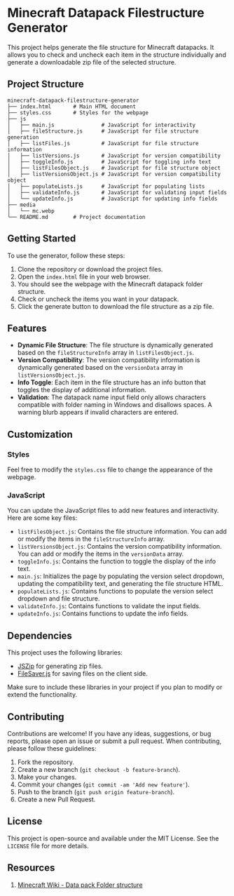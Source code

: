 # Minecraft Datapack Filestructure Generator

This project helps generate the file structure for Minecraft datapacks. It allows you to check and uncheck each item in the structure individually and generate a downloadable zip file of the selected structure.

## Project Structure

```
minecraft-datapack-filestructure-generator
├── index.html       # Main HTML document
├── styles.css       # Styles for the webpage
├── js
│   ├── main.js               # JavaScript for interactivity
│   ├── fileStructure.js      # JavaScript for file structure generation
│   ├── listFiles.js          # JavaScript for file structure information
│   ├── listVersions.js       # JavaScript for version compatibility
│   ├── toggleInfo.js         # JavaScript for toggling info text
│   ├── listFilesObject.js    # JavaScript for file structure object
│   ├── listVersionsObject.js # JavaScript for version compatibility object
│   ├── populateLists.js      # JavaScript for populating lists
│   ├── validateInfo.js       # JavaScript for validating input fields
│   └── updateInfo.js         # JavaScript for updating info fields
├── media
│   └── mc.webp
└── README.md        # Project documentation
```

## Getting Started

To use the generator, follow these steps:

1. Clone the repository or download the project files.
2. Open the `index.html` file in your web browser.
3. You should see the webpage with the Minecraft datapack folder structure.
4. Check or uncheck the items you want in your datapack.
5. Click the generate button to download the file structure as a zip file.

## Features

- **Dynamic File Structure**: The file structure is dynamically generated based on the `fileStructureInfo` array in `listFilesObject.js`.
- **Version Compatibility**: The version compatibility information is dynamically generated based on the `versionData` array in `listVersionsObject.js`.
- **Info Toggle**: Each item in the file structure has an info button that toggles the display of additional information.
- **Validation**: The datapack name input field only allows characters compatible with folder naming in Windows and disallows spaces. A warning blurb appears if invalid characters are entered.

## Customization

### Styles

Feel free to modify the `styles.css` file to change the appearance of the webpage.

### JavaScript

You can update the JavaScript files to add new features and interactivity. Here are some key files:

- `listFilesObject.js`: Contains the file structure information. You can add or modify the items in the `fileStructureInfo` array.
- `listVersionsObject.js`: Contains the version compatibility information. You can add or modify the items in the `versionData` array.
- `toggleInfo.js`: Contains the function to toggle the display of the info text.
- `main.js`: Initializes the page by populating the version select dropdown, updating the compatibility text, and generating the file structure HTML.
- `populateLists.js`: Contains functions to populate the version select dropdown and file structure.
- `validateInfo.js`: Contains functions to validate the input fields.
- `updateInfo.js`: Contains functions to update the info fields.

## Dependencies

This project uses the following libraries:

- [JSZip](https://stuk.github.io/jszip/) for generating zip files.
- [FileSaver.js](https://github.com/eligrey/FileSaver.js/) for saving files on the client side.

Make sure to include these libraries in your project if you plan to modify or extend the functionality.

## Contributing

Contributions are welcome! If you have any ideas, suggestions, or bug reports, please open an issue or submit a pull request. When contributing, please follow these guidelines:

1. Fork the repository.
2. Create a new branch (`git checkout -b feature-branch`).
3. Make your changes.
4. Commit your changes (`git commit -am 'Add new feature'`).
5. Push to the branch (`git push origin feature-branch`).
6. Create a new Pull Request.

## License

This project is open-source and available under the MIT License. See the `LICENSE` file for more details.

## Resources

1. [Minecraft Wiki - Data pack Folder structure](https://minecraft.wiki/w/Data_pack#Folder_structure)